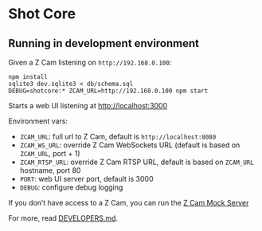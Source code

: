 # Shot Core

## Running in development environment

Given a Z Cam listening on `http://192.168.0.100`:

```
npm install
sqlite3 dev.sqlite3 < db/schema.sql
DEBUG=shotcore:* ZCAM_URL=http://192.168.0.100 npm start
```

Starts a web UI listening at [http://localhost:3000](http://localhost:3000)

Environment vars:  
- `ZCAM_URL`: full url to Z Cam, default is `http://localhost:8080`  
- `ZCAM_WS_URL`: override Z Cam WebSockets URL (default is based on `ZCAM_URL`, port + 1)  
- `ZCAM_RTSP_URL`: override Z Cam RTSP URL, default is based on `ZCAM_URL` hostname, port 80  
- `PORT`: web UI server port, default is 3000  
- `DEBUG`: configure debug logging

If you don’t have access to a Z Cam, you can run the [Z Cam Mock Server](./lib/zcam/mock-server/README.md) 

For more, read [DEVELOPERS.md](DEVELOPERS.md).
